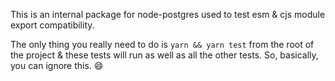 This is an internal package for node-postgres used to test esm & cjs module export compatibility.

The only thing you really need to do is `yarn && yarn test` from the root of the project & these tests will run as well as all the other tests. So, basically, you can ignore this. 😄
